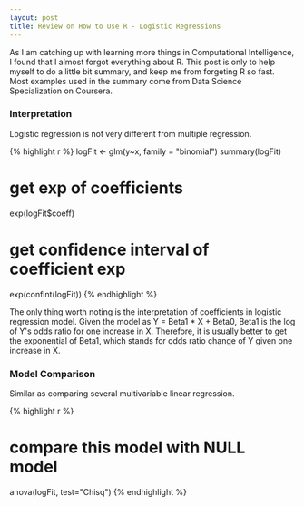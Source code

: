 ```yaml
---
layout: post
title: Review on How to Use R - Logistic Regressions
---
```


<div class="message">
  As I am catching up with learning more things in Computational Intelligence, I found that I almost forgot everything about R. This post is only to help myself to do a little bit summary, and keep me from forgeting R so fast. Most examples used in the summary come from Data Science Specialization on Coursera.
</div>

### Interpretation

Logistic regression is not very different from multiple regression.

{% highlight r %}
logFit <- glm(y~x, family = "binomial")
summary(logFit)
# get exp of coefficients
exp(logFit$coeff)
# get confidence interval of coefficient exp
exp(confint(logFit))
{% endhighlight %}

The only thing worth noting is the interpretation of coefficients in logistic regression model. Given the model as Y = Beta1 * X + Beta0, Beta1 is the log of Y's odds ratio for one increase in X. Therefore, it is usually better to get the exponential of Beta1, which stands for odds ratio change of Y given one increase in X.

### Model Comparison

Similar as comparing several multivariable linear regression.

{% highlight r %}
# compare this model with NULL model
anova(logFit, test="Chisq")
{% endhighlight %}

